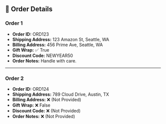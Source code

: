 ## 🛒 Order Details

### Order 1
- **Order ID:** ORD123  
- **Shipping Address:** 123 Amazon St, Seattle, WA  
- **Billing Address:** 456 Prime Ave, Seattle, WA  
- **Gift Wrap:** ✅ True  
- **Discount Code:** NEWYEAR50  
- **Order Notes:** Handle with care.  

---

### Order 2
- **Order ID:** ORD124  
- **Shipping Address:** 789 Cloud Drive, Austin, TX  
- **Billing Address:** ❌ (Not Provided)  
- **Gift Wrap:** ❌ False  
- **Discount Code:** ❌ (Not Provided)  
- **Order Notes:** ❌ (Not Provided)  
